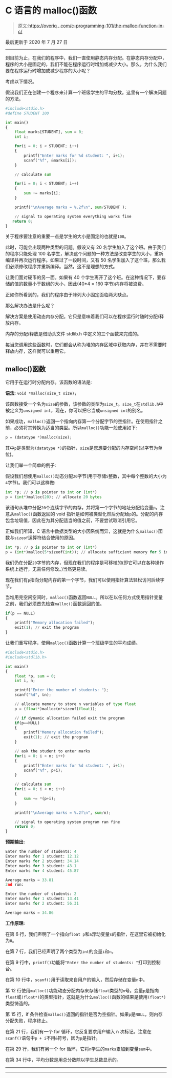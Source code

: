 # C 语言的 malloc()函数

> 原文:[https://overiq . com/c-programming-101/the-malloc-function-in-c/](https://overiq.com/c-programming-101/the-malloc-function-in-c/)

最后更新于 2020 年 7 月 27 日

* * *

到目前为止，在我们的程序中，我们一直使用静态内存分配。在静态内存分配中，程序的大小是固定的，我们不能在程序运行时增加或减少大小。那么，为什么我们要在程序运行时增加或减少程序的大小呢？

考虑以下情况。

假设我们正在创建一个程序来计算一个班级学生的平均分数。这里有一个解决问题的方法。

```py
#include<stdio.h>
#define STUDENT 100

int main()
{
    float marks[STUDENT], sum = 0;
    int i;

    for(i = 0; i < STUDENT; i++)
    {
        printf("Enter marks for %d student: ", i+1);
        scanf("%f", &marks[i]);
    }

    // calculate sum

    for(i = 0; i < STUDENT; i++)
    {
        sum += marks[i];
    }

    printf("\nAverage marks = %.2f\n", sum/STUDENT );

    // signal to operating system everything works fine
   return 0;
}

```

关于程序要注意的重要一点是学生的大小是固定的也就是`100`。

此时，可能会出现两种类型的问题。假设又有 20 名学生加入了这个班。由于我们的程序只能处理 100 名学生，解决这个问题的一种方法是改变学生的大小，重新编译并再次运行程序。如果过了一段时间，又有 50 名学生加入了这个班，那么我们必须修改程序并重新编译。当然，这不是理想的方式。

让我们面对硬币的另一面。如果有 40 个学生离开了这个班。在这种情况下，要存储的值的数量小于数组的大小，因此(40*4 = 160 字节)内存将被浪费。

正如你所看到的，我们的程序由于阵列大小固定面临两大缺点。

那么解决办法是什么呢？

解决方案是使用动态内存分配。它只是意味着我们可以在程序运行时随时分配/释放内存。

内存的分配/释放是借助头文件 stdlib.h 中定义的三个函数来完成的。

每当您调用这些函数时，它们都会从称为堆的内存区域中获取内存，并在不需要时释放内存，这样就可以重用它。

## malloc()函数

它用于在运行时分配内存。该函数的语法是:

**语法:** `void *malloc(size_t size);`

该函数接受一个名为`size`的参数，该参数的类型为`size_t`。`size_t`在`stdlib.h`中被定义为`unsigned int`，现在，你可以把它当成`unsigned int`的别名。

如果成功，`malloc()`返回一个指向内存第一个分配字节的空指针。在使用指针之前，必须将其转换为适当的类型。所以`malloc()`功能一般使用如下:

```py
p = (datatype *)malloc(size);

```

其中`p`是类型为`(datatype *)`的指针，`size`是您想要分配的内存空间(以字节为单位)。

让我们举一个简单的例子:

假设我们想使用`malloc()`动态分配`20`字节(用于存储`5`整数，其中每个整数的大小为`4`字节)。我们可以这样做:

```py
int *p; // p is pointer to int or (int*)
p = (int*)malloc(20); // allocate 20 bytes

```

该语句从堆中分配`20`个连续字节的内存，并将第一个字节的地址分配给变量`p`。注意从`malloc()`函数返回的 void 指针是如何被类型化然后分配给`p`的。分配的内存包含垃圾值，因此在为其分配适当的值之前，不要尝试取消引用它。

正如我们所知，C 语言中数据类型的大小因系统而异，这就是为什么`malloc()`函数与`sizeof`运算符结合使用的原因。

```py
int *p; // p is pointer to int or (int*)
p = (int*)malloc(5*sizeof(int)); // allocate sufficient memory for 5 integers

```

我们仍在分配`20`字节的内存，但现在我们的程序是可移植的(即它可以在各种操作系统上运行，无需任何修改。)当然更易读。

现在我们有`p`指向分配内存的第一个字节，我们可以使用指针算法轻松访问后续字节。

当堆用完空闲空间时，`malloc()`函数返回`NULL`。所以在以任何方式使用指针变量之前，我们必须首先检查`malloc()`函数返回的值。

```py
if(p == NULL)
{
    printf("Memory allocation failed");
    exit(1); // exit the program
}

```

让我们重写程序，使用`malloc()`函数计算一个班级学生的平均成绩。

```py
#include<stdio.h>
#include<stdlib.h>

int main()
{
    float *p, sum = 0;
    int i, n;

    printf("Enter the number of students: ");
    scanf("%d", &n);

    // allocate memory to store n variables of type float
    p = (float*)malloc(n*sizeof(float));

    // if dynamic allocation failed exit the program
    if(p==NULL)
    {
        printf("Memory allocation failed");
        exit(1); // exit the program
    }

    // ask the student to enter marks
    for(i = 0; i < n; i++)
    {
        printf("Enter marks for %d student: ", i+1);
        scanf("%f", p+i);
    }

    // calculate sum
    for(i = 0; i < n; i++)
    {
        sum += *(p+i);
    }

    printf("\nAverage marks = %.2f\n", sum/n);

    // signal to operating system program ran fine
    return 0;
}

```

**预期输出:**

```py
Enter the number of students: 4
Enter marks for 1 student: 12.12
Enter marks for 2 student: 34.14
Enter marks for 3 student: 43.1
Enter marks for 4 student: 45.87

Average marks = 33.81
2nd run:

Enter the number of students: 2
Enter marks for 1 student: 13.41
Enter marks for 2 student: 56.31

Average marks = 34.86

```

**工作原理:**

在第 6 行，我们声明了一个指向`float p`和`a`浮动变量`s`的指针，在这里它被初始化为`0`。

在第 7 行，我们已经声明了两个类型为`int`的变量`i`和`n`。

在第 9 行中，`printf()`功能将`"Enter the number of students: "`打印到控制台。

在第 10 行中，`scanf()`用于读取来自用户的输入，然后存储在变量`n`中。

第 12 行使用`malloc()`功能动态分配内存来存储`float`类型的`n`号。变量`p`是指向`float`或`(float*)`的类型指针，这就是为什么`malloc()`函数的结果是使用`(float*)`类型铸造的。

第 15 行，if 条件检查`malloc()`返回的指针是否为空指针。如果`p`是`NULL`，则内存分配失败，程序终止。

在第 21 行，我们有一个 for 循环，它反复要求用户输入 n 次标记。注意在`scanf()`语句中`p + i`不用`&`符号，因为`p`是指针。

在第 29 行，我们有另一个 for 循环，它将`n`学生的`marks`累加到变量`sum`中。

在第 34 行中，平均分数是用总分数除以学生总数显示的。

* * *

* * *